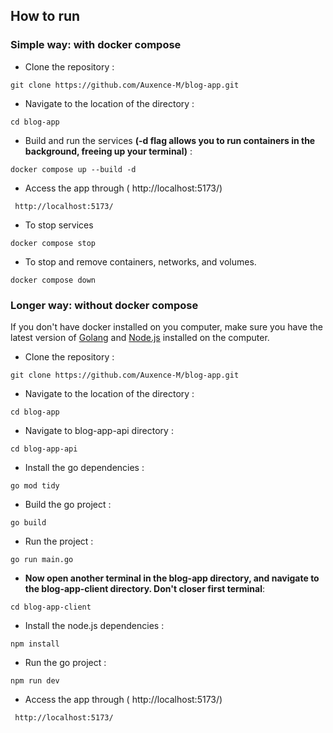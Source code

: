 ## How to run

### Simple way: with docker compose
- Clone the repository :
```
git clone https://github.com/Auxence-M/blog-app.git
```

- Navigate to the location of the directory :
```
cd blog-app
```

- Build and run the services **(-d flag allows you to run containers in the background, freeing up your terminal)** :
```
docker compose up --build -d
```

- Access the app through ( http://localhost:5173/)
```
 http://localhost:5173/
```

- To stop services
```
docker compose stop
```

- To stop and remove containers, networks, and volumes.
```
docker compose down
```

### Longer way: without docker compose

If you don't have docker installed on you computer, make sure you have the latest version of [Golang](https://go.dev/doc/install) and [Node.js](https://nodejs.org/en/download) installed on the computer.

- Clone the repository :
```
git clone https://github.com/Auxence-M/blog-app.git
```

- Navigate to the location of the directory :
```
cd blog-app
```

- Navigate to blog-app-api directory :
```
cd blog-app-api
```

- Install the go dependencies :
```
go mod tidy
```

- Build the go project :
```
go build
```

- Run the project :
```
go run main.go
```

- **Now open another terminal in the blog-app directory, and navigate to the blog-app-client directory. Don't closer first terminal**:
```
cd blog-app-client
```

- Install the node.js dependencies :
```
npm install
```

- Run the go project :
```
npm run dev
```

- Access the app through ( http://localhost:5173/)
```
 http://localhost:5173/
```